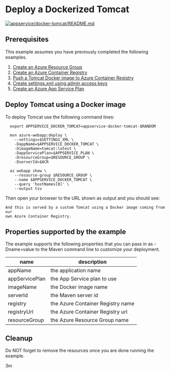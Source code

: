 
# Deploy a Dockerized Tomcat

[![appservice/docker-tomcat/README.md](https://github.com/Azure-Samples/java-on-azure-examples/actions/workflows/appservice_docker-tomcat_README_md.yml/badge.svg)](https://github.com/Azure-Samples/java-on-azure-examples/actions/workflows/appservice_docker-tomcat_README_md.yml)

## Prerequisites

This example assumes you have previously completed the following examples.

1. [Create an Azure Resource Group](../../group/create/README.md)
1. [Create an Azure Container Registry](../../acr/create/README.md)
1. [Push a Tomcat Docker image to Azure Container Registry](../../acr/tomcat/README.md)
1. [Create settings.xml using admin access keys](../../acr/create-settings-xml/README.md)
1. [Create an Azure App Service Plan](../create-plan/README.md)

## Deploy Tomcat using a Docker image

<!-- workflow.include(../../acr/tomcat/README.md) -->
<!-- workflow.include(../../acr/create-settings-xml/README.md) -->
<!-- workflow.include(../create-plan/README.md) -->

<!-- workflow.run()

cd appservice/docker-tomcat

  -->
  
To deploy Tomcat use the following command lines:

```shell
  export APPSERVICE_DOCKER_TOMCAT=appservice-docker-tomcat-$RANDOM

  mvn azure-webapp:deploy \
    --settings=$SETTINGS_XML \
    -DappName=$APPSERVICE_DOCKER_TOMCAT \
    -DimageName=tomcat:latest \
    -DappServicePlan=$APPSERVICE_PLAN \
    -DresourceGroup=$RESOURCE_GROUP \
    -DserverId=$ACR

  az webapp show \
    --resource-group $RESOURCE_GROUP \
    --name $APPSERVICE_DOCKER_TOMCAT \
    --query 'hostNames[0]' \
    --output tsv
```

<!-- workflow.run()

sleep 180
cd ../..

  -->

Then open your browser to the URL shown as output and you should see:

<!-- workflow.skip() -->
```text
And this is served by a custom Tomcat using a Docker image coming from our 
own Azure Container Registry.
```

<!-- workflow.directOnly()

export RESULT=$(az webapp show --resource-group $RESOURCE_GROUP --name $APPSERVICE_DOCKER_TOMCAT --output tsv --query state)
if [[ "$RESULT" != Running ]]; then
  echo 'Web application is NOT running'
  az group delete --name $RESOURCE_GROUP --yes || true
  exit 1
fi

export URL=https://$(az webapp show --resource-group $RESOURCE_GROUP --name $APPSERVICE_DOCKER_TOMCAT --output tsv --query defaultHostName)
export RESULT=$(curl $URL)

az group delete --name $RESOURCE_GROUP --yes || true

if [[ "$RESULT" != *"custom Tomcat"* ]]; then
  echo "Response did not contain 'custom Tomcat'"
  exit 1
fi

  -->

## Properties supported by the example

The example supports the following properties that you can pass in as -Dname=value
to the Maven command line to customize your deployment.

| name                   | description                       |
|------------------------|-----------------------------------|
| appName                | the application name              |
| appServicePlan         | the App Service plan to use       |
| imageName              | the Docker image name             |
| serverId               | the Maven server id               |
| registry               | the Azure Container Registry name |
| registryUrl            | the Azure Container Registry url  |
| resourceGroup          | the Azure Resource Group name     |

## Cleanup

Do NOT forget to remove the resources once you are done running the example.

3m
